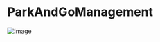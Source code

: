 # ParkAndGoManagement
![image](https://github.com/HumairaRizwan/ParkAndGoManagement/assets/128172320/b73b7f96-21b3-4932-ba2c-e6039fa4f891)
